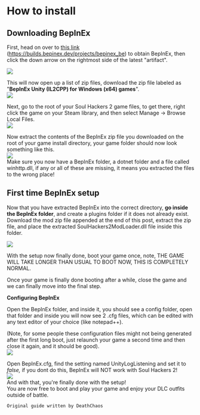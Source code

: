 # How to install

## Downloading BepInEx

First, head on over to [this link](https://builds.bepinex.dev/projects/bepinex_be) (https://builds.bepinex.dev/projects/bepinex_be) to obtain BepInEx, then click the down arrow on the rightmost side of the latest "artifact".  
  
![](https://cdn.discordapp.com/attachments/377899265424621569/1013220073189671033/unknown.png)  
  
This will now open up a list of zip files, download the zip file labeled as "**BepInEx Unity (IL2CPP) for Windows (x64) games**".  
![](https://cdn.discordapp.com/attachments/377899265424621569/1013220151572840478/unknown.png)  
  
Next, go to the root of your Soul Hackers 2 game files, to get there, right click the game on your Steam library, and then select Manage -> Browse Local Files.  
![](https://cdn.discordapp.com/attachments/377899265424621569/1013220939917430794/unknown.png)  
  
Now extract the contents of the BepInEx zip file you downloaded on the root of your game install directory, your game folder should now look something like this.  
![](https://cdn.discordapp.com/attachments/377899265424621569/1013205547669000192/unknown.png)  
Make sure you now have a BepInEx folder, a dotnet folder and a file called winhttp.dll, if any or all of these are missing, it means you extracted the files to the wrong place!  
  

##  First time BepInEx setup

  
Now that you have extracted BepInEx into the correct directory, **go inside the BepInEx folder**, and create a plugins folder if it does not already exist.  
Download the mod zip file appended at the end of this post, extract the zip file, and place the extracted SoulHackers2ModLoader.dll file inside this folder.  
  
![](https://cdn.discordapp.com/attachments/377899265424621569/1013223598607061023/unknown.png)  
  
With the setup now finally done, boot your game once, note, THE GAME WILL TAKE LONGER THAN USUAL TO BOOT NOW, THIS IS COMPLETELY NORMAL.  
  
Once your game is finally done booting after a while, close the game and we can finally move into the final step.  
  
**Configuring BepInEx**  
  
Open the BepInEx folder, and inside it, you should see a config folder, open that folder and inside you will now see 2 .cfg files, which can be edited with any text editor of your choice (like notepad++).  
  
(Note, for some people these configuration files might not being generated after the first long boot, just relaunch your game a second time and then close it again, and it should be good).  
![](https://cdn.discordapp.com/attachments/377899265424621569/1013226115147505794/unknown.png)  
  
Open BepInEx.cfg, find the setting named UnityLogListening and set it to _false,_ if you dont do this, BepInEx will NOT work with Soul Hackers 2!  
![](https://cdn.discordapp.com/attachments/1012809823630401608/1013206816764723230/unknown.png)    
And with that, you're finally done with the setup!  
You are now free to boot and play your game and enjoy your DLC outfits outside of battle.

    Original guide written by DeathChaos

